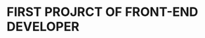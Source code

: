 <!DOCTYPE html>
<html lang="en">
    <head>
        <meta charset="UTF-8">
        <meta name="viewport" content="width=device-width, initial-scale=1.0">
    </head>
  <body>
    <h1> FIRST PROJRCT OF FRONT-END DEVELOPER </h1>
  </body> 
</html> 

